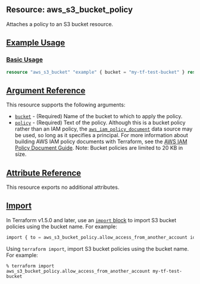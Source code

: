## Resource: aws\_s3\_bucket\_policy

Attaches a policy to an S3 bucket resource.

## [Example Usage](https://registry.terraform.io/providers/hashicorp/aws/latest/docs/resources/kms_key#example-usage)

### [Basic Usage](https://registry.terraform.io/providers/hashicorp/aws/latest/docs/resources/kms_key#basic-usage)

```terraform
resource "aws_s3_bucket" "example" { bucket = "my-tf-test-bucket" } resource "aws_s3_bucket_policy" "allow_access_from_another_account" { bucket = aws_s3_bucket.example.id policy = data.aws_iam_policy_document.allow_access_from_another_account.json } data "aws_iam_policy_document" "allow_access_from_another_account" { statement { principals { type = "AWS" identifiers = ["123456789012"] } actions = [ "s3:GetObject", "s3:ListBucket", ] resources = [ aws_s3_bucket.example.arn, "${aws_s3_bucket.example.arn}/*", ] } }
```

## [Argument Reference](https://registry.terraform.io/providers/hashicorp/aws/latest/docs/resources/kms_key#argument-reference)

This resource supports the following arguments:

-   [`bucket`](https://registry.terraform.io/providers/hashicorp/aws/latest/docs/resources/kms_key#bucket-4) - (Required) Name of the bucket to which to apply the policy.
-   [`policy`](https://registry.terraform.io/providers/hashicorp/aws/latest/docs/resources/kms_key#policy-9) - (Required) Text of the policy. Although this is a bucket policy rather than an IAM policy, the [`aws_iam_policy_document`](https://registry.terraform.io/providers/hashicorp/aws/latest/docs/data-sources/iam_policy_document) data source may be used, so long as it specifies a principal. For more information about building AWS IAM policy documents with Terraform, see the [AWS IAM Policy Document Guide](https://learn.hashicorp.com/terraform/aws/iam-policy). Note: Bucket policies are limited to 20 KB in size.

## [Attribute Reference](https://registry.terraform.io/providers/hashicorp/aws/latest/docs/resources/kms_key#attribute-reference)

This resource exports no additional attributes.

## [Import](https://registry.terraform.io/providers/hashicorp/aws/latest/docs/resources/kms_key#import)

In Terraform v1.5.0 and later, use an [`import` block](https://developer.hashicorp.com/terraform/language/import) to import S3 bucket policies using the bucket name. For example:

```terraform
import { to = aws_s3_bucket_policy.allow_access_from_another_account id = "my-tf-test-bucket" }
```

Using `terraform import`, import S3 bucket policies using the bucket name. For example:

```console
% terraform import aws_s3_bucket_policy.allow_access_from_another_account my-tf-test-bucket
```